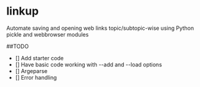 # linkup
Automate saving and opening web links topic/subtopic-wise using Python pickle and webbrowser modules

##TODO
- [] Add starter code
- [] Have basic code working with --add and --load options
- [] Argeparse
- [] Error handling
